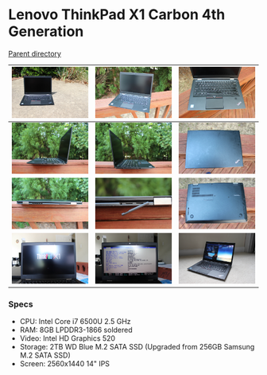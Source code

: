 # Lenovo ThinkPad X1 Carbon 4th Generation
[Parent directory](../index.md)

| ![](IMG_6724.JPG) | ![](IMG_6726.JPG) | ![](IMG_6727.JPG)
|:---:|:---:|:---:|
| ![](IMG_6728.JPG) | ![](IMG_6729.JPG) | ![](IMG_6730.JPG)
| ![](IMG_6731.JPG) | ![](IMG_6733.JPG) | ![](IMG_6734.JPG)
| ![](IMG_6736.JPG) | ![](IMG_6737.JPG) | ![](IMG_6754.JPG)

### Specs

* CPU: Intel Core i7 6500U 2.5 GHz
* RAM: 8GB LPDDR3-1866 soldered
* Video: Intel HD Graphics 520
* Storage: 2TB WD Blue M.2 SATA SSD (Upgraded from 256GB Samsung M.2 SATA SSD)
* Screen: 2560x1440 14" IPS